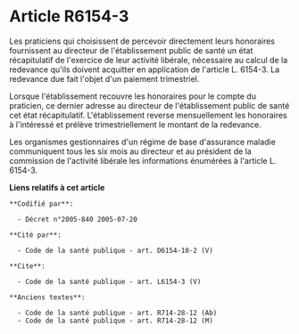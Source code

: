 # Article R6154-3

Les praticiens qui choisissent de percevoir directement leurs honoraires fournissent au directeur de l'établissement public
de santé un état récapitulatif de l'exercice de leur activité libérale, nécessaire au calcul de la redevance qu'ils doivent
acquitter en application de l'article L. 6154-3. La redevance due fait l'objet d'un paiement trimestriel. 

Lorsque l'établissement recouvre les honoraires pour le compte du praticien, ce dernier adresse au directeur de
l'établissement public de santé cet état récapitulatif. L'établissement reverse mensuellement les honoraires à l'intéressé et
prélève trimestriellement le montant de la redevance. 

Les organismes gestionnaires d'un régime de base d'assurance maladie communiquent tous les six mois au directeur et au
président de la commission de l'activité libérale les informations énumérées à l'article L. 6154-3.

**Liens relatifs à cet article**

	**Codifié par**:

	  - Décret n°2005-840 2005-07-20

	**Cité par**:

	  - Code de la santé publique - art. D6154-10-2 (V)

	**Cite**:

	  - Code de la santé publique - art. L6154-3 (V)

	**Anciens textes**:

	  - Code de la santé publique - art. R714-28-12 (Ab)
	  - Code de la santé publique - art. R714-28-12 (M)
